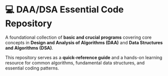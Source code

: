 # 💻 DAA/DSA Essential Code Repository

A foundational collection of **basic and crucial programs** covering core concepts in **Design and Analysis of Algorithms (DAA)** and **Data Structures and Algorithms (DSA)**.

This repository serves as a **quick-reference guide** and a hands-on learning resource for common algorithms, fundamental data structures, and essential coding patterns.
